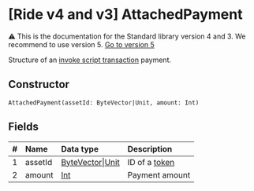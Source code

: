 # [Ride v4 and v3] AttachedPayment

:warning: This is the documentation for the Standard library version 4 and 3. We recommend to use version 5. [Go to version 5](/en/ride/structures/common-structures/attached-payment)

Structure of an [invoke script transaction](/en/blockchain/transaction-type/invoke-script-transaction) payment.

## Constructor

``` ride
AttachedPayment(assetId: ByteVector|Unit, amount: Int)
```

## Fields

|   #   | Name | Data type | Description |
| :--- | :--- | :--- | :--- |
| 1 | assetId | [ByteVector](/en/ride/data-types/byte-vector)&#124;[Unit](/en/ride/data-types/unit) | ID of a [token](/en/blockchain/token/) |
| 2 | amount | [Int](/en/ride/data-types/int) | Payment amount |
